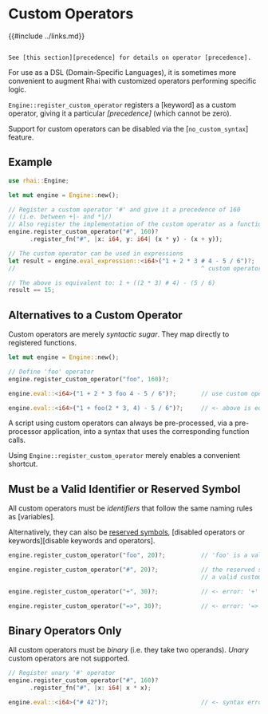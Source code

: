 Custom Operators
================

{{#include ../links.md}}

```admonish info.side "See also"

See [this section][precedence] for details on operator [precedence].
```

For use as a DSL (Domain-Specific Languages), it is sometimes more convenient to augment Rhai with
customized operators performing specific logic.

`Engine::register_custom_operator` registers a [keyword] as a custom operator, giving it a particular
_[precedence]_ (which cannot be zero).

Support for custom operators can be disabled via the [`no_custom_syntax`] feature.


Example
-------

```rust
use rhai::Engine;

let mut engine = Engine::new();

// Register a custom operator '#' and give it a precedence of 160
// (i.e. between +|- and *|/)
// Also register the implementation of the custom operator as a function
engine.register_custom_operator("#", 160)?
      .register_fn("#", |x: i64, y: i64| (x * y) - (x + y));

// The custom operator can be used in expressions
let result = engine.eval_expression::<i64>("1 + 2 * 3 # 4 - 5 / 6")?;
//                                                    ^ custom operator

// The above is equivalent to: 1 + ((2 * 3) # 4) - (5 / 6)
result == 15;
```


Alternatives to a Custom Operator
---------------------------------

Custom operators are merely _syntactic sugar_.  They map directly to registered functions.

```rust
let mut engine = Engine::new();

// Define 'foo' operator
engine.register_custom_operator("foo", 160)?;

engine.eval::<i64>("1 + 2 * 3 foo 4 - 5 / 6")?;       // use custom operator

engine.eval::<i64>("1 + foo(2 * 3, 4) - 5 / 6")?;     // <- above is equivalent to this
```

A script using custom operators can always be pre-processed, via a pre-processor application,
into a syntax that uses the corresponding function calls.

Using `Engine::register_custom_operator` merely enables a convenient shortcut.


Must be a Valid Identifier or Reserved Symbol
---------------------------------------------

All custom operators must be _identifiers_ that follow the same naming rules as [variables].

Alternatively, they can also be [reserved symbols]({{rootUrl}}/appendix/operators.md#symbols),
[disabled operators or keywords][disable keywords and operators].

```rust
engine.register_custom_operator("foo", 20)?;          // 'foo' is a valid custom operator

engine.register_custom_operator("#", 20)?;            // the reserved symbol '#' is also
                                                      // a valid custom operator

engine.register_custom_operator("+", 30)?;            // <- error: '+' is an active operator

engine.register_custom_operator("=>", 30)?;           // <- error: '=>' is an active symbol
```


Binary Operators Only
---------------------

All custom operators must be _binary_ (i.e. they take two operands).
_Unary_ custom operators are not supported.

```rust
// Register unary '#' operator
engine.register_custom_operator("#", 160)?
      .register_fn("#", |x: i64| x * x);

engine.eval::<i64>("# 42")?;                          // <- syntax error
```
